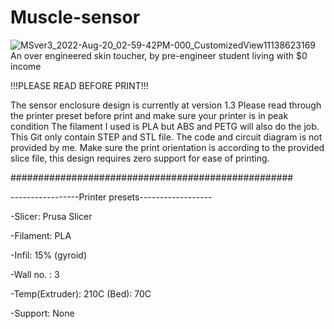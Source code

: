 # Muscle-sensor
![MSver3_2022-Aug-20_02-59-42PM-000_CustomizedView11138623169](https://user-images.githubusercontent.com/36785342/185756121-bfc11878-df84-4480-b791-e67fbbd01c04.png)
An over engineered skin toucher, by pre-engineer student living with $0 income

!!!PLEASE READ BEFORE PRINT!!!

The sensor enclosure design is currently at version 1.3
Please read through the printer preset before print and make sure your printer is in peak condition
The filament I used is PLA but ABS and PETG will also do the job. This Git only contain STEP and STL file.
The code and circuit diagram is not provided by me.
Make sure the print orientation is according to the provided slice file, this design requires zero support
for ease of printing.

###################################################

-----------------Printer presets------------------
              
-Slicer: Prusa Slicer

-Filament: PLA

-Infil: 15% (gyroid)

-Wall no. : 3

-Temp(Extruder): 210C 
     (Bed): 70C
     
-Support: None
